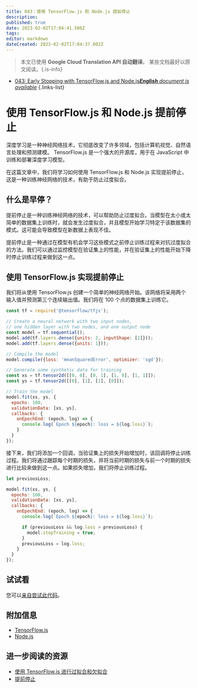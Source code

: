 ```yaml
---
title: 043：使用 TensorFlow.js 和 Node.js 提前停止
description: 
published: true
date: 2023-02-02T17:04:41.506Z
tags: 
editor: markdown
dateCreated: 2023-02-02T17:04:37.002Z
---
```


> 本文已使用 **Google Cloud Translation API 自动翻译**。
某些文档最好以原文阅读。{.is-info}



- [043: Early Stopping with TensorFlow.js and Node.js***English** document is available*](/en/Knowledge-base/TensorFlow-js/Learning/043-early-stopping-with-tensorflow-js-and-node-js)
{.links-list}


# 使用 TensorFlow.js 和 Node.js 提前停止

深度学习是一种神经网络技术，它彻底改变了许多领域，包括计算机视觉、自然语言处理和预测建模。 TensorFlow.js 是一个强大的开源库，用于在 JavaScript 中训练和部署深度学习模型。

在这篇文章中，我们将学习如何使用 TensorFlow.js 和 Node.js 实现提前停止，这是一种训练神经网络的技术，有助于防止过度拟合。

## 什么是早停？

提前停止是一种训练神经网络的技术，可以帮助防止过度拟合。当模型在太小或太简单的数据集上训练时，就会发生过度拟合，并且模型开始学习特定于该数据集的模式。这可能会导致模型在新数据上表现不佳。

提前停止是一种通过在模型有机会学习这些模式之前停止训练过程来对抗过度拟合的方法。我们可以通过监控模型在验证集上的性能，并在验证集上的性能开始下降时停止训练过程来做到这一点。

## 使用 TensorFlow.js 实现提前停止

我们将从使用 TensorFlow.js 创建一个简单的神经网络开始。该网络将采用两个输入值并预测第三个连续输出值。我们将在 100 个点的数据集上训练它。

```javascript
const tf = require('@tensorflow/tfjs');

// Create a neural network with two input nodes,
// one hidden layer with two nodes, and one output node
const model = tf.sequential();
model.add(tf.layers.dense({units: 2, inputShape: [2]}));
model.add(tf.layers.dense({units: 1}));

// Compile the model
model.compile({loss: 'meanSquaredError', optimizer: 'sgd'});

// Generate some synthetic data for training
const xs = tf.tensor2d([[0, 0], [0, 1], [1, 0], [1, 1]]);
const ys = tf.tensor2d([[0], [1], [1], [0]]);

// Train the model
model.fit(xs, ys, {
  epochs: 100,
  validationData: [xs, ys],
  callbacks: {
    onEpochEnd: (epoch, log) => {
      console.log(`Epoch ${epoch}: loss = ${log.loss}`);
    }
  }
});
```

接下来，我们将添加一个回调，当验证集上的损失开始增加时，该回调将停止训练过程。我们将通过跟踪每个时期的损失，并将当前时期的损失与前一个时期的损失进行比较来做到这一点。如果损失增加，我们将停止训练过程。

```javascript
let previousLoss;

model.fit(xs, ys, {
  epochs: 100,
  validationData: [xs, ys],
  callbacks: {
    onEpochEnd: (epoch, log) => {
      console.log(`Epoch ${epoch}: loss = ${log.loss}`);

      if (previousLoss && log.loss > previousLoss) {
        model.stopTraining = true;
      }
      previousLoss = log.loss;
    }
  }
});
```

## 试试看

您可以[亲自尝试此代码](https://jsfiddle.net/jimmykim/9h5b7eLp/)。

## 附加信息

- [TensorFlow.js](https://js.tensorflow.org/)
- [Node.js](https://nodejs.org/en/)

## 进一步阅读的资源

- [使用 TensorFlow.js 进行过拟合和欠拟合](https://js.tensorflow.org/tutorials/overfitting_and_underfitting.html)
- [提前停止](https://machinelearningmastery.com/how-to-avoid-overfitting-with-early-stopping/)